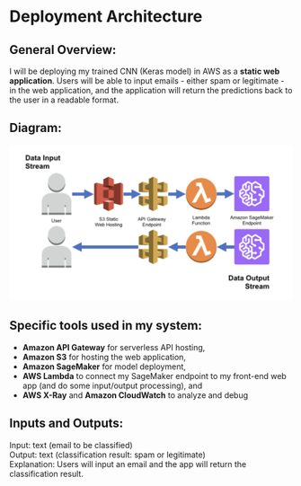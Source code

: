 # Deployment Architecture

## General Overview:

I will be deploying my trained CNN (Keras model) in AWS as a **static web application**. Users will be able to input emails - either spam or legitimate - in the web application, and the application will return the predictions back to the user in a readable format.

## Diagram:
![Diagram](deployment_diagram.png)

## Specific tools used in my system:  
- **Amazon API Gateway** for serverless API hosting,
- **Amazon S3** for hosting the web application,
- **Amazon SageMaker** for model deployment, 
- **AWS Lambda** to connect my SageMaker endpoint to my front-end web app (and do some input/output processing), and
- **AWS X-Ray** and **Amazon CloudWatch** to analyze and debug

## Inputs and Outputs:
Input: text (email to be classified)  
Output: text (classification result: spam or legitimate)    
Explanation: Users will input an email and the app will return the classification result.